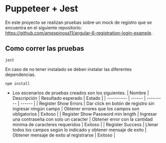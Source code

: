 # Puppeteer + Jest 
En este proyecto se realizan pruebas sobre un mock de registro que se encuentra en el siguiente repositorio: https://github.com/amespinosa11/angular-6-registration-login-example.

## Como correr las pruebas 
```
jest
```

En caso de no tener instalado se deben instalar las diferentes dependencias.
```
npm install
```

* Los escenarios de pruebas creados son los siguientes.
| Nombre | Descripción | Resultado esperado | Estado |
| ---------- | ------ | --------- | ------ |
| Register Show Errors | Dar click en botón de registro sin ingresar ningún campo | Obtener errores que los campos son obligatorios | Exitoso |
| Register Show Password min length | Ingresar una contraseña con solo un caracter | Obtener error con la cantidad minima de caracteres requeridos | Exitoso |
| Register Success | Llenar todos los campos según lo indicado y obtener mensaje de exito | Obtener mensaje de exito al registrarse | Exitoso | 


